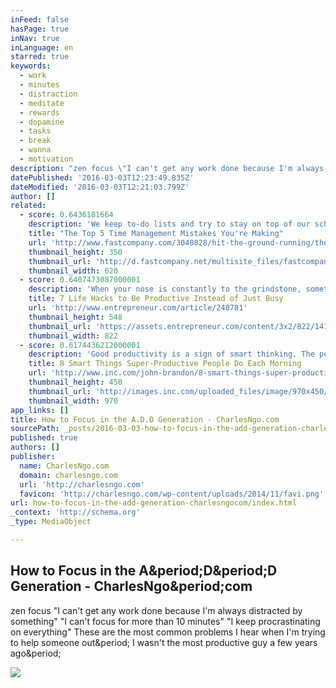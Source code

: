 ```yaml
---
inFeed: false
hasPage: true
inNav: true
inLanguage: en
starred: true
keywords:
  - work
  - minutes
  - distraction
  - meditate
  - rewards
  - dopamine
  - tasks
  - break
  - wanna
  - motivation
description: "zen focus \"I can't get any work done because I'm always distracted by something\" \"I can't focus for more than 10 minutes\" \"I keep procrastinating on everything\" These are the most common problems I hear when I'm trying to help someone out. I wasn't the most productive guy a few years ago."
datePublished: '2016-03-03T12:23:49.835Z'
dateModified: '2016-03-03T12:21:03.799Z'
author: []
related:
  - score: 0.6436181664
    description: 'We keep to-do lists and try to stay on top of our schedules, yet no matter how hard we try, tasks continue to evade us. The to-do list gets longer and it feels like time is slipping away by the hour.'
    title: "The Top 5 Time Management Mistakes You're Making"
    url: 'http://www.fastcompany.com/3048828/hit-the-ground-running/the-top-5-time-management-mistakes-youre-making'
    thumbnail_height: 350
    thumbnail_url: 'http://d.fastcompany.net/multisite_files/fastcompany/imagecache/620x350/poster/2015/07/3048828-poster-p-1-the-top-5-time-management-mistakes-youre-making.jpg'
    thumbnail_width: 620
  - score: 0.6407473087000001
    description: 'When your nose is constantly to the grindstone, sometimes it is hard to eat your meals on time, much less get perspective on anything else that is going on. As entrepreneurs, we often have periods when we are frenetically trying to balance a million work-related things at once, but it is neither effective nor sustainable to operate that way.'
    title: 7 Life Hacks to Be Productive Instead of Just Busy
    url: 'http://www.entrepreneur.com/article/248781'
    thumbnail_height: 548
    thumbnail_url: 'https://assets.entrepreneur.com/content/3x2/822/1414013077-forget-lifehacks-form-good-habits-instead.jpg'
    thumbnail_width: 822
  - score: 0.6174436212000001
    description: 'Good productivity is a sign of smart thinking. The people who achieve the most during the day typically have the smartest approach to their tasks, they have the right attitude, and they employ the best tricks. Here are a few ideas on how to jumpstart your day and get more work done by lunch.'
    title: 8 Smart Things Super-Productive People Do Each Morning
    url: 'http://www.inc.com/john-brandon/8-smart-things-super-productive-people-do-each-morning.html'
    thumbnail_height: 450
    thumbnail_url: 'http://images.inc.com/uploaded_files/image/970x450/getty_471936817_45875.jpg'
    thumbnail_width: 970
app_links: []
title: How to Focus in the A.D.D Generation - CharlesNgo.com
sourcePath: _posts/2016-03-03-how-to-focus-in-the-add-generation-charlesngocom.md
published: true
authors: []
publisher:
  name: CharlesNgo.com
  domain: charlesngo.com
  url: 'http://charlesngo.com'
  favicon: 'http://charlesngo.com/wp-content/uploads/2014/11/favi.png'
url: how-to-focus-in-the-add-generation-charlesngocom/index.html
_context: 'http://schema.org'
_type: MediaObject

---
```

<article style=""><h1>How to Focus in the A&amp;period;D&amp;period;D Generation - CharlesNgo&amp;period;com</h1><p>zen focus "I can't get any work done because I'm always distracted by something" "I can't focus for more than 10 minutes" "I keep procrastinating on everything" These are the most common problems I hear when I'm trying to help someone out&amp;period; I wasn't the most productive guy a few years ago&amp;period;</p><img src="http://www.charlesngo.com/wp-content/uploads/2012/02/4174516910_c73874a24b_b11.jpg" /></article>